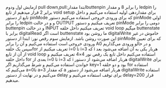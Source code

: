 
 ازمایش اول ودوم pull down,pull:ابتدا مقدارbuttenpin را برابر 8 و مقدار ledpin را برابر 2 قرار میدهیم از تابع void setup برای مقداردهی اولیه استفاده می‌کنیم و داخل تابع از دستور pinMode  که برای ورودی خروجی استفاده می‌کنیم دستور pinMode اولی را برابر ledpin و و در حالت OUTPUT تعریف میکنیم و دستور pinMode دومی را برابر buttenpin  و در حالت INPUT  تعریف میکنیم داخل حلقه void loop میگیم buttenstate برابر با digitalRead است اگر buttenstate ما روشن بود digitalWrite خاموش در غیر این صورت روشن باشد.
 ازمایش سوم رقص نور:
 ابتدا از دستور pinMode که برای تعیین ورودی خروجی است استفاده می‌کنیم و آن را برابر A0 و در حالو ورودی می‌گذاریم سپس یک حلقهfor تعریف میکنیم از i=0 تا i=3 که i هربار یکی به آن اضافه می‌شود بعد از آن از تابع void loop استفاده می‌کنیم داخل تابع یک رقص نور  4×4 تعریف میکنیم و داخل حلقه for بعدی از i=0 تا i=3 که i هربار اضافه می‌شود از دستور digitalWrite برای خواندن استفاده می‌کنیم و شرط می‌گذاریم اگر key=1 بود و دو حلقه for استفاده می‌کنیم که a=0تا a=3 که مقدار a  هربار اضافه می‌شود از دستور digitalWrite  استفاده می‌کنیم و در نهایت از دستور delay برای توقف استفاده می‌کنیم و delay=200 قرار میدهیم.
